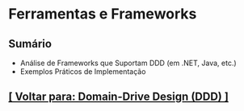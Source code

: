 # Ferramentas e Frameworks

## Sumário

- Análise de Frameworks que Suportam DDD (em .NET, Java, etc.)
- Exemplos Práticos de Implementação

## [[ Voltar para: Domain-Drive Design (DDD) ]](../ddd.md#ferramentas-frameworks)